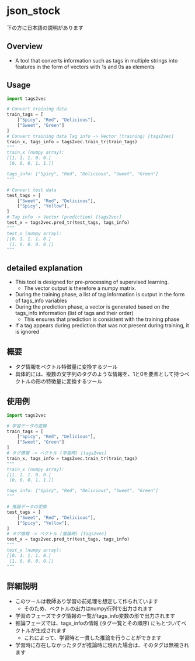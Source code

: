 # json_stock

下の方に日本語の説明があります

## Overview
- A tool that converts information such as tags in multiple strings into features in the form of vectors with 1s and 0s as elements

## Usage
```python
import tags2vec

# Convert training data
train_tags = [
	["Spicy", "Red", "Delicious"],
	["Sweet", "Green"]
]
# Convert training data Tag info -> Vector (training) [tags2vec]
train_x, tags_info = tags2vec.train_tr(train_tags)
"""
train_x (numpy array):
[[1. 1. 1. 0. 0.]
 [0. 0. 0. 1. 1.]]

tags_info: ["Spicy", "Red", "Delicious", "Sweet", "Green"]
"""

# Convert test data
test_tags = [
	["Sweet", "Red", "Delicious"],
	["Spicy", "Yellow"],
]
# Tag info -> Vector (prediction) [tags2vec]
test_x = tags2vec.pred_tr(test_tags, tags_info)
"""
test_x (numpy array):
[[0. 1. 1. 1. 0.]
 [1. 0. 0. 0. 0.]]
"""
```

## detailed explanation
- This tool is designed for pre-processing of supervised learning.
	- The vector output is therefore a numpy matrix.
- During the training phase, a list of tag information is output in the form of tags_info variables
- During the prediction phase, a vector is generated based on the tags_info information (list of tags and their order)
	- This ensures that prediction is consistent with the training phase
- If a tag appears during prediction that was not present during training, it is ignored



## 概要
- タグ情報をベクトル特徴量に変換するツール
- 具体的には、複数の文字列のタグのような情報を、1と0を要素として持つベクトルの形の特徴量に変換するツール

## 使用例
```python
import tags2vec

# 学習データの変換
train_tags = [
	["Spicy", "Red", "Delicious"],
	["Sweet", "Green"]
]
# タグ情報 -> ベクトル (学習時) [tags2vec]
train_x, tags_info = tags2vec.train_tr(train_tags)
"""
train_x (numpy array):
[[1. 1. 1. 0. 0.]
 [0. 0. 0. 1. 1.]]

tags_info: ["Spicy", "Red", "Delicious", "Sweet", "Green"]
"""

# 推論データの変換
test_tags = [
	["Sweet", "Red", "Delicious"],
	["Spicy", "Yellow"],
]
# タグ情報 -> ベクトル (推論時) [tags2vec]
test_x = tags2vec.pred_tr(test_tags, tags_info)
"""
test_x (numpy array):
[[0. 1. 1. 1. 0.]
 [1. 0. 0. 0. 0.]]
"""
```

## 詳細説明
- このツールは教師あり学習の前処理を想定して作られています
	- そのため、ベクトルの出力はnumpy行列で出力されます
- 学習のフェーズでタグ情報の一覧がtags_info変数の形で出力されます
- 推論フェーズでは、tags_infoの情報 (タグ一覧とその順序) にもとづいてベクトルが生成されます
	- これによって、学習時と一貫した推論を行うことができます
- 学習時に存在しなかったタグが推論時に現れた場合は、そのタグは無視されます
